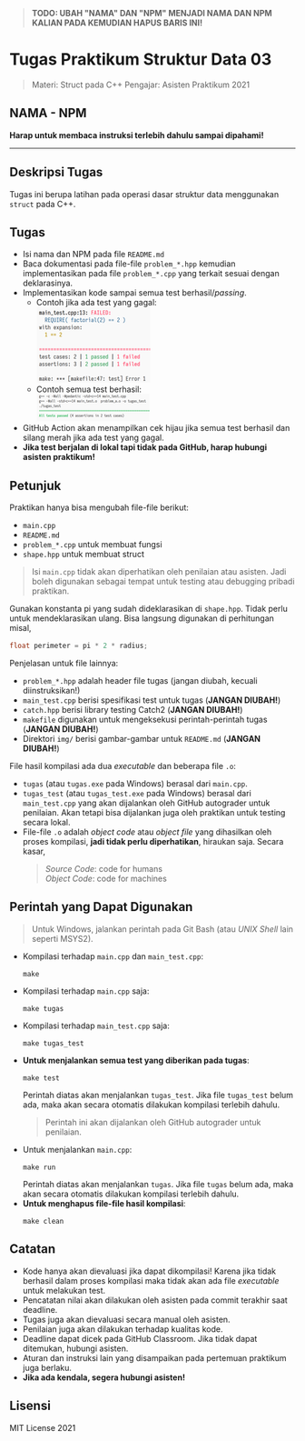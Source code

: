 > **TODO: UBAH "NAMA" DAN "NPM" MENJADI NAMA DAN NPM KALIAN PADA KEMUDIAN HAPUS BARIS INI!**

# Tugas Praktikum Struktur Data 03

> Materi: Struct pada C++
> Pengajar: Asisten Praktikum 2021

## NAMA - NPM

**Harap untuk membaca instruksi terlebih dahulu sampai dipahami!**

---

## Deskripsi Tugas

Tugas ini berupa latihan pada operasi dasar struktur data menggunakan `struct` pada C++.

## Tugas

* Isi nama dan NPM pada file `README.md`
* Baca dokumentasi pada file-file `problem_*.hpp` kemudian implementasikan pada file `problem_*.cpp`
  yang terkait sesuai dengan deklarasinya.
* Implementasikan kode sampai semua test berhasil/_passing_.
    * Contoh jika ada test yang gagal:  
      ![](img/contoh_gagal.png)
    * Contoh semua test berhasil:  
      ![](img/contoh_berhasil.png)
* GitHub Action akan menampilkan cek hijau jika semua test berhasil dan silang merah jika ada test yang gagal.
* **Jika test berjalan di lokal tapi tidak pada GitHub, harap hubungi asisten praktikum!**

## Petunjuk

Praktikan hanya bisa mengubah file-file berikut:

* `main.cpp`
* `README.md`
* `problem_*.cpp` untuk membuat fungsi
* `shape.hpp` untuk membuat struct

> Isi `main.cpp` tidak akan diperhatikan oleh penilaian atau asisten. Jadi boleh digunakan sebagai
> tempat untuk testing atau debugging pribadi praktikan.

Gunakan konstanta pi yang sudah dideklarasikan di `shape.hpp`. Tidak perlu untuk mendeklarasikan ulang. Bisa langsung
digunakan di perhitungan misal,

```c++
float perimeter = pi * 2 * radius;
```

Penjelasan untuk file lainnya:

* `problem_*.hpp` adalah header file tugas (jangan diubah, kecuali diinstruksikan!)
* `main_test.cpp` berisi spesifikasi test untuk tugas (**JANGAN DIUBAH!**)
* `catch.hpp` berisi library testing Catch2 (**JANGAN DIUBAH!**)
* `makefile` digunakan untuk mengeksekusi perintah-perintah tugas (**JANGAN DIUBAH!**)
* Direktori `img/` berisi gambar-gambar untuk `README.md` (**JANGAN DIUBAH!**)

File hasil kompilasi ada dua _executable_ dan beberapa file `.o`:

* `tugas` (atau `tugas.exe` pada Windows) berasal dari `main.cpp`.
* `tugas_test` (atau `tugas_test.exe` pada Windows) berasal dari `main_test.cpp` yang akan dijalankan oleh GitHub
  autograder untuk penilaian. Akan tetapi bisa dijalankan juga oleh praktikan untuk testing secara lokal.
* File-file `.o` adalah _object code_ atau _object file_ yang dihasilkan oleh proses kompilasi,
  **jadi tidak perlu diperhatikan**, hiraukan saja. Secara kasar,
  > _Source Code_: code for humans  
  > _Object Code_: code for machines

## Perintah yang Dapat Digunakan

> Untuk Windows, jalankan perintah pada Git Bash (atau _UNIX Shell_ lain seperti MSYS2).

* Kompilasi terhadap `main.cpp` dan `main_test.cpp`:
  ```shell
  make
  ```
* Kompilasi terhadap `main.cpp` saja:
  ```shell
  make tugas
  ```
* Kompilasi terhadap `main_test.cpp` saja:
  ```shell
  make tugas_test
  ```
* **Untuk menjalankan semua test yang diberikan pada tugas**:
  ```shell
  make test
  ```
  Perintah diatas akan menjalankan `tugas_test`. Jika file `tugas_test` belum ada, maka akan secara otomatis dilakukan
  kompilasi terlebih dahulu.
  > Perintah ini akan dijalankan oleh GitHub autograder untuk penilaian.
* Untuk menjalankan `main.cpp`:
  ```shell
  make run
  ```
  Perintah diatas akan menjalankan `tugas`. Jika file `tugas` belum ada, maka akan secara otomatis dilakukan kompilasi
  terlebih dahulu.
* **Untuk menghapus file-file hasil kompilasi**:
  ```shell
  make clean
  ```

## Catatan

* Kode hanya akan dievaluasi jika dapat dikompilasi! Karena jika tidak berhasil dalam proses kompilasi maka tidak akan
  ada file _executable_ untuk melakukan test.
* Pencatatan nilai akan dilakukan oleh asisten pada commit terakhir saat deadline.
* Tugas juga akan dievaluasi secara manual oleh asisten.
* Penilaian juga akan dilakukan terhadap kualitas kode.
* Deadline dapat dicek pada GitHub Classroom. Jika tidak dapat ditemukan, hubungi asisten.
* Aturan dan instruksi lain yang disampaikan pada pertemuan praktikum juga berlaku.
* **Jika ada kendala, segera hubungi asisten!**

## Lisensi

MIT License 2021
